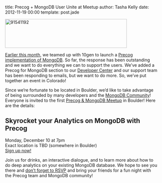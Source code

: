 title: Precog + MongoDB User Unite at Meetup
author: Tasha Kelly
date: 2012-11-19 00:00
template: post.jade

<p><a href="http://blog.precog.com/?attachment_id=81" rel="attachment wp-att-81"><img class="alignnone size-full wp-image-81" alt="91541192" src="/blog/images/91541192.jpeg" width="400" height="95" /></a></p>
<p><a href="blog-precog-2/entry/teaming-up-with-10gen-to-bring-precog-to-mongodb">Earlier this month</a>, we teamed up with 10gen to launch a <a href="mongodb">Precog implementation of MongoDB</a>. So far, the response has been outstanding and we want to do everything we can to support the users. We&#8217;ve added a Precog for MongoDB section to our <a href="developers#mongodb">Developer Center</a> and our support team has been responding to emails, but we want to do more. So, we&#8217;ve put together an event in Colorado!</p>
<p>Since we&#8217;re fortunate to be located in Boulder, we&#8217;d like to take advantage of being surrounded by many developers and the <a href="http://www.meetup.com/boulder-denver-mongo/">MongoDB Community</a>! Everyone is invited to the first <a href="http://www.meetup.com/boulder-denver-mongo/events/91541192/">Precog &amp; MongoDB Meetup</a> in Boulder! Here are the details:</p>
<h2>Skyrocket your Analytics on MongoDB with Precog</h2>
<p>Monday, December 10 at 7pm<br />
Exact location is TBD (somewhere in Boulder)<br />
<a href="http://www.meetup.com/boulder-denver-mongo/events/91541192/">Sign up now!</a></p>
<p>Join us for drinks, an interactive dialogue, and to learn more about how to do deep analytics on your existing MongoDB database. We hope to see you there and <a href="http://www.meetup.com/boulder-denver-mongo/events/91541192/">don&#8217;t forget to RSVP</a> and bring your friends for a fun night with the Precog team and MongoDB community!</p>